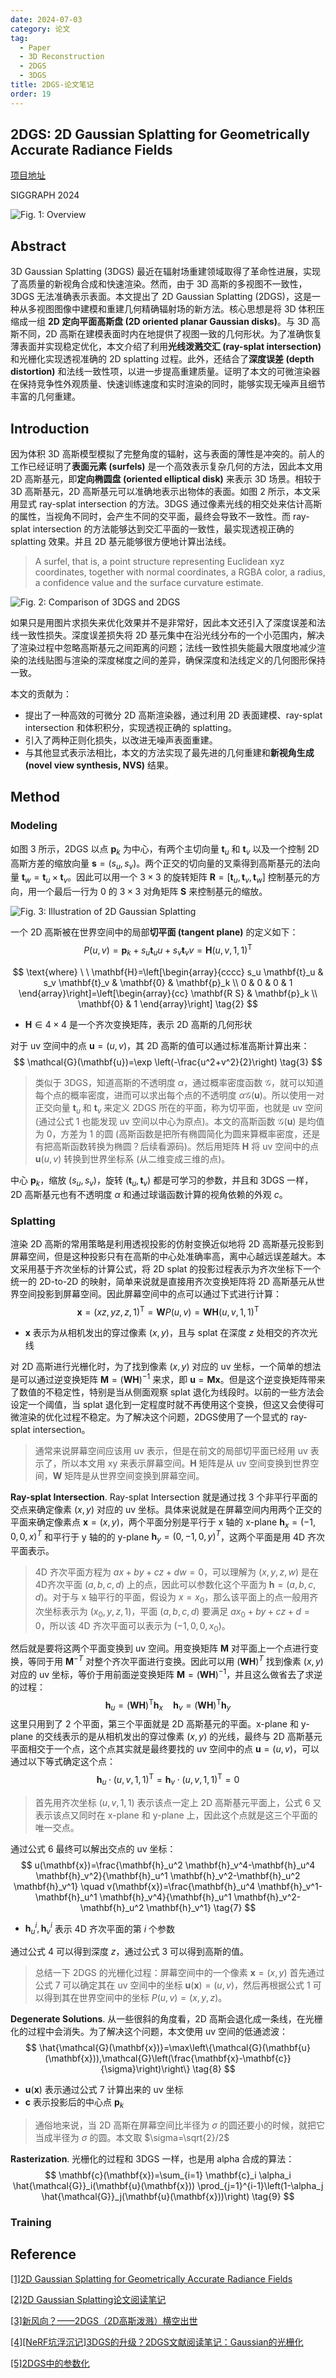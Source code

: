 ```yaml
---
date: 2024-07-03
category: 论文
tag:
  - Paper
  - 3D Reconstruction
  - 2DGS
  - 3DGS
title: 2DGS-论文笔记
order: 19
---
```


## **2DGS**: 2D Gaussian Splatting for Geometrically Accurate Radiance Fields

[项目地址](https://surfsplatting.github.io)

SIGGRAPH 2024

![Fig. 1: Overview](https://rocyan.oss-cn-hangzhou.aliyuncs.com/blog/202407021651321.png)

## Abstract

3D Gaussian Splatting (3DGS) 最近在辐射场重建领域取得了革命性进展，实现了高质量的新视角合成和快速渲染。然而，由于 3D 高斯的多视图不一致性，3DGS 无法准确表示表面。本文提出了 2D Gaussian Splatting (2DGS)，这是一种从多视图图像中建模和重建几何精确辐射场的新方法。核心思想是将 3D 体积压缩成一组 **2D 定向平面高斯盘 (2D oriented planar Gaussian disks)**。与 3D 高斯不同，2D 高斯在建模表面时内在地提供了视图一致的几何形状。为了准确恢复薄表面并实现稳定优化，本文介绍了利用**光线泼溅交汇 (ray-splat intersection)** 和光栅化实现透视准确的 2D splatting 过程。此外，还结合了**深度误差 (depth distortion)** 和法线一致性项，以进一步提高重建质量。证明了本文的可微渲染器在保持竞争性外观质量、快速训练速度和实时渲染的同时，能够实现无噪声且细节丰富的几何重建。

## Introduction

因为体积 3D 高斯模型模拟了完整角度的辐射，这与表面的薄性是冲突的。前人的工作已经证明了**表面元素 (surfels)** 是一个高效表示复杂几何的方法，因此本文用 2D 高斯基元，即**定向椭圆盘 (oriented elliptical disk)** 来表示 3D 场景。相较于 3D 高斯基元，2D 高斯基元可以准确地表示出物体的表面。如图 2 所示，本文采用显式 ray-splat intersection 的方法。3DGS 通过像素光线的相交处来估计高斯的属性，当视角不同时，会产生不同的交平面，最终会导致不一致性。而 ray-splat intersection 的方法能够达到交汇平面的一致性，最实现透视正确的 splatting 效果。并且 2D 基元能够很方便地计算出法线。

> A surfel, that is, a point structure representing Euclidean xyz coordinates, together with normal coordinates, a RGBA color, a radius, a confidence value and the surface curvature estimate.
>

![Fig. 2: Comparison of 3DGS and 2DGS](https://rocyan.oss-cn-hangzhou.aliyuncs.com/blog/202407021720559.png)

如果只是用图片求损失来优化效果并不是非常好，因此本文还引入了深度误差和法线一致性损失。深度误差损失将 2D 基元集中在沿光线分布的一个小范围内，解决了渲染过程中忽略高斯基元之间距离的问题；法线一致性损失能最大限度地减少渲染的法线贴图与渲染的深度梯度之间的差异，确保深度和法线定义的几何图形保持一致。

本文的贡献为：

- 提出了一种高效的可微分 2D 高斯渲染器，通过利用 2D 表面建模、ray-splat intersection 和体积积分，实现透视正确的 splatting。
- 引入了两种正则化损失，以改进无噪声表面重建。
- 与其他显式表示法相比，本文的方法实现了最先进的几何重建和**新视角生成 (novel view synthesis, NVS)** 结果。

## Method

### Modeling

如图 3 所示，2DGS 以点 $\mathbf{p}_k$ 为中心，有两个主切向量 $\mathbf{t}_u$ 和 $\mathbf{t}_v$ 以及一个控制 2D 高斯方差的缩放向量 $\mathbf{s}=(s_u,s_v)$。两个正交的切向量的叉乘得到高斯基元的法向量 $\mathbf{t}_w=\mathbf{t}_u\times\mathbf{t}_v$。因此可以用一个 $3\times3$ 的旋转矩阵 $\mathbf{R}=[\mathbf{t}_u,\mathbf{t}_v,\mathbf{t}_w]$ 控制基元的方向，用一个最后一行为 $0$ 的 $3\times3$ 对角矩阵 $\mathbf{S}$ 来控制基元的缩放。

![Fig. 3: Illustration of 2D Gaussian Splatting](https://rocyan.oss-cn-hangzhou.aliyuncs.com/blog/202407031111398.png)

一个 2D 高斯被在世界空间中的局部**切平面 (tangent plane)** 的定义如下：
$$
P(u, v)=\mathbf{p}_k+s_u \mathbf{t}_u u+s_v \mathbf{t}_v v=\mathbf{H}(u, v, 1,1)^{\mathrm{T}} 
\tag{1}
$$

$$
\text{where} \ \ \mathbf{H}=\left[\begin{array}{cccc}
s_u \mathbf{t}_u & s_v \mathbf{t}_v & \mathbf{0} & \mathbf{p}_k \\
0 & 0 & 0 & 1
\end{array}\right]=\left[\begin{array}{cc}
\mathbf{R S} & \mathbf{p}_k \\
\mathbf{0} & 1
\end{array}\right]
\tag{2}
$$

- $\mathbf{H}\in4\times4$ 是一个齐次变换矩阵，表示 2D 高斯的几何形状

对于 uv 空间中的点 $\mathbf{u}=(u,v)$，其 2D 高斯的值可以通过标准高斯计算出来：
$$
\mathcal{G}(\mathbf{u})=\exp \left(-\frac{u^2+v^2}{2}\right)
\tag{3}
$$

> 类似于 3DGS，知道高斯的不透明度 $\alpha$，通过概率密度函数 $\mathcal{G}$，就可以知道每个点的概率密度，进而可以求出每个点的不透明度 $\alpha\mathcal{G}(\mathbf{u})$。所以使用一对正交向量 $\mathbf{t}_u$ 和 $\mathbf{t}_v$ 来定义 2DGS 所在的平面，称为切平面，也就是 uv 空间 (通过公式 1 也能发现 uv 空间以中心为原点)。本文的高斯函数 $\mathcal{G}(\mathbf{u})$ 是均值为 0，方差为 1 的圆 (高斯函数是把所有椭圆简化为圆来算概率密度，还是有把高斯函数转换为椭圆？后续看源码)。然后用矩阵 $\mathbf{H}$ 将 uv 空间中的点 $\mathbf{u}(u,v)$ 转换到世界坐标系 (从二维变成三维的点)。

中心 $\mathbf{p}_k$，缩放 $(s_u,s_v)$，旋转 $(\mathbf{t}_u, \mathbf{t}_v)$ 都是可学习的参数，并且和 3DGS 一样， 2D 高斯基元也有不透明度 $\alpha$ 和通过球谐函数计算的视角依赖的外观 $c$。

### Splatting

渲染 2D 高斯的常用策略是利用透视投影的仿射变换近似地将 2D 高斯基元投影到屏幕空间，但是这种投影只有在高斯的中心处准确率高，离中心越远误差越大。本文采用基于齐次坐标的计算公式，将 2D splat 的投影过程表示为齐次坐标下一个统一的 2D-to-2D 的映射，简单来说就是直接用齐次变换矩阵将 2D 高斯基元从世界空间投影到屏幕空间。因此屏幕空间中的点可以通过下式进行计算：
$$
\mathbf{x}=(x z, y z, z, 1)^{\mathrm{T}}=\mathbf{W} P(u, v)=\mathbf{W H}(u, v, 1,1)^{\mathrm{T}}
\tag{4}
$$

- $\mathbf{x}$ 表示为从相机发出的穿过像素 $(x,y)$，且与 splat 在深度 $z$ 处相交的齐次光线

对 2D 高斯进行光栅化时，为了找到像素 $(x,y)$ 对应的 uv 坐标，一个简单的想法是可以通过逆变换矩阵 $\mathbf{M}=(\mathbf{W}\mathbf{H})^{-1}$ 来求，即 $\mathbf{u}=\mathbf{M}\mathbf{x}$。但是这个逆变换矩阵带来了数值的不稳定性，特别是当从侧面观察 splat 退化为线段时。以前的一些方法会设定一个阈值，当 splat 退化到一定程度时就不再使用这个变换，但这又会使得可微渲染的优化过程不稳定。为了解决这个问题，2DGS使用了一个显式的 ray-splat intersection。

> 通常来说屏幕空间应该用 uv 表示，但是在前文的局部切平面已经用 uv 表示了，所以本文用 xy 来表示屏幕空间。$\mathbf{H}$ 矩阵是从 uv 空间变换到世界空间，$\mathbf{W}$ 矩阵是从世界空间变换到屏幕空间。

**Ray-splat Intersection**. Ray-splat Intersection 就是通过找 3 个非平行平面的交点来确定像素 $(x,y)$ 对应的 uv 坐标。具体来说就是在屏幕空间内用两个正交的平面来确定像素点 $\mathbf{x}=(x,y)$，两个平面分别是平行于 x 轴的 x-plane $\mathbf{h}_x=(-1,0,0,x)^T$ 和平行于 y 轴的的 y-plane $\mathbf{h}_y=(0,-1,0,y)^T$，这两个平面是用 4D 齐次平面表示。

> 4D 齐次平面方程为 $ax+by+cz+dw=0$，可以理解为 $(x,y,z,w)$ 是在 4D齐次平面 $(a,b,c,d)$ 上的点，因此可以参数化这个平面为 $\mathbf{h}=(a,b,c,d)$。对于与 x 轴平行的平面，假设为 $x=x_0$，那么该平面上的点一般用齐次坐标表示为 $(x_0,y,z,1)$，平面 $(a,b,c,d)$ 要满足 $ax_0+by+cz+d=0$，所以该 4D 齐次平面可以表示为 $(-1,0,0,x_0)$。

然后就是要将这两个平面变换到 uv 空间。用变换矩阵 $\mathbf{M}$ 对平面上一个点进行变换，等同于用 $\mathbf{M}^{-T}$ 对整个齐次平面进行变换。因此可以用 $(\mathbf{WH})^T$ 找到像素 $(x,y)$ 对应的 uv 坐标，等价于用前面逆变换矩阵 $\mathbf{M}=(\mathbf{W}\mathbf{H})^{-1}$，并且这么做省去了求逆的过程：
$$
\mathbf{h}_u=(\mathbf{W H})^{\mathrm{T}} \mathbf{h}_x \quad \mathbf{h}_v=(\mathbf{W H})^{\mathrm{T}} \mathbf{h}_y
\tag{5}
$$
这里只用到了 2 个平面，第三个平面就是 2D 高斯基元的平面。x-plane 和 y-plane 的交线表示的是从相机发出的穿过像素 $(x,y)$ 的光线，最终与 2D 高斯基元平面相交于一个点，这个点其实就是最终要找的 uv 空间中的点 $\mathbf{u}=(u,v)$，可以通过以下等式确定这个点：
$$
\mathbf{h}_u\cdot(u,v,1,1)^\mathrm{T}=\mathbf{h}_v\cdot(u,v,1,1)^\mathrm{T}=0
\tag{6}
$$

> 首先用齐次坐标 $(u,v,1,1)$ 表示该点一定上 2D 高斯基元平面上，公式 6 又表示该点又同时在 x-plane 和 y-plane 上，因此这个点就是这三个平面的唯一交点。

通过公式 6 最终可以解出交点的 uv 坐标：
$$
u(\mathbf{x})=\frac{\mathbf{h}_u^2 \mathbf{h}_v^4-\mathbf{h}_u^4 \mathbf{h}_v^2}{\mathbf{h}_u^1 \mathbf{h}_v^2-\mathbf{h}_u^2 \mathbf{h}_v^1} \quad v(\mathbf{x})=\frac{\mathbf{h}_u^4 \mathbf{h}_v^1-\mathbf{h}_u^1 \mathbf{h}_v^4}{\mathbf{h}_u^1 \mathbf{h}_v^2-\mathbf{h}_u^2 \mathbf{h}_v^1}
\tag{7}
$$

- $\mathbf{h}^i_u,\mathbf{h}^i_v$ 表示 4D 齐次平面的第 $i$ 个参数

通过公式 4 可以得到深度 $z$，通过公式 3 可以得到高斯的值。

> 总结一下 2DGS 的光栅化过程：屏幕空间中的一个像素 $\mathbf{x}=(x,y)$ 首先通过公式 7 可以确定其在 uv 空间中的坐标 $\mathbf{u}(\mathbf{x})=(u,v)$，然后再根据公式 1 可以得到其在世界空间中的坐标 $P(u,v)=(x,y,z)$。

**Degenerate Solutions**. 从一些很斜的角度看，2D 高斯会退化成一条线，在光栅化的过程中会消失。为了解决这个问题，本文使用 uv 空间的低通滤波：
$$
\hat{\mathcal{G}(\mathbf{x})}=\max\left\{\mathcal{G}(\mathbf{u}(\mathbf{x})),\mathcal{G}\left(\frac{\mathbf{x}-\mathbf{c}}{\sigma}\right)\right\}
\tag{8}
$$

- $\mathbf{u}(\mathbf{x})$ 表示通过公式 7 计算出来的 uv 坐标
- $\mathbf{c}$ 表示投影后的中心点 $\mathbf{p}_k$

> 通俗地来说，当 2D 高斯在屏幕空间比半径为 $\sigma$ 的圆还要小的时候，就把它当成半径为 $\sigma$ 的圆。本文取 $\sigma=\sqrt{2}/2$

**Rasterization**. 光栅化的过程和 3DGS 一样，也是用 alpha 合成的算法：
$$
\mathbf{c}(\mathbf{x})=\sum_{i=1} \mathbf{c}_i \alpha_i \hat{\mathcal{G}}_i(\mathbf{u}(\mathbf{x})) \prod_{j=1}^{i-1}\left(1-\alpha_j \hat{\mathcal{G}}_j(\mathbf{u}(\mathbf{x}))\right)
\tag{9}
$$

### Training



## Reference

[[1]2D Gaussian Splatting for Geometrically Accurate Radiance Fields](https://arxiv.org/abs/2403.17888)

[[2]2D Gaussian Splatting论文阅读笔记](https://zhuanlan.zhihu.com/p/688161613)

[[3]新风向？——2DGS（2D高斯泼溅）横空出世](https://blog.csdn.net/weixin_72914660/article/details/139219438?spm=1001.2101.3001.6650.2&utm_medium=distribute.pc_relevant.none-task-blog-2%7Edefault%7ECTRLIST%7ECtr-2-139219438-blog-139115674.235%5Ev43%5Epc_blog_bottom_relevance_base1&depth_1-utm_source=distribute.pc_relevant.none-task-blog-2%7Edefault%7ECTRLIST%7ECtr-2-139219438-blog-139115674.235%5Ev43%5Epc_blog_bottom_relevance_base1&utm_relevant_index=5)

[[4][NeRF坑浮沉记]3DGS的升级？2DGS文献阅读笔记：Gaussian的光栅化](https://zhuanlan.zhihu.com/p/701359317)

[[5]2DGS中的参数化](https://zhuanlan.zhihu.com/p/692094038)